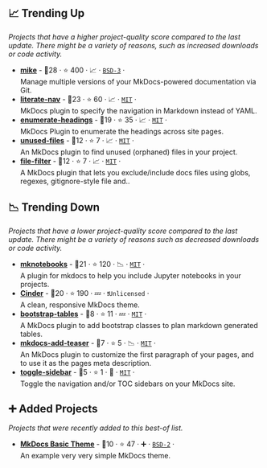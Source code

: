 ## 📈 Trending Up

_Projects that have a higher project-quality score compared to the last update. There might be a variety of reasons, such as increased downloads or code activity._

- <b><a href="https://github.com/jimporter/mike">mike</a></b>  - 🥇28 ·  ⭐ 400 · 📈 · <code><a href="http://bit.ly/3aKzpTv">BSD-3</a></code> · <code><img src="https://cdn.icon-icons.com/icons2/1465/PNG/512/701electricplug_100845.png" style="display:inline;" width="13" height="13"></code><br>Manage multiple versions of your MkDocs-powered documentation via Git.
- <b><a href="https://github.com/oprypin/mkdocs-literate-nav">literate-nav</a></b>  - 🥇23 ·  ⭐ 60 · 📈 · <code><a href="http://bit.ly/34MBwT8">MIT</a></code> · <code><img src="https://cdn.icon-icons.com/icons2/1465/PNG/512/701electricplug_100845.png" style="display:inline;" width="13" height="13"></code><br>MkDocs plugin to specify the navigation in Markdown instead of YAML.
- <b><a href="https://github.com/timvink/mkdocs-enumerate-headings-plugin">enumerate-headings</a></b>  - 🥈19 ·  ⭐ 35 · 📈 · <code><a href="http://bit.ly/34MBwT8">MIT</a></code> · <code><img src="https://cdn.icon-icons.com/icons2/1465/PNG/512/701electricplug_100845.png" style="display:inline;" width="13" height="13"></code><br>MkDocs Plugin to enumerate the headings across site pages.
- <b><a href="https://github.com/wilhelmer/mkdocs-unused-files">unused-files</a></b>  - 🥈12 ·  ⭐ 7 · 📈 · <code><a href="http://bit.ly/34MBwT8">MIT</a></code> · <code><img src="https://cdn.icon-icons.com/icons2/1465/PNG/512/701electricplug_100845.png" style="display:inline;" width="13" height="13"></code><br>An MkDocs plugin to find unused (orphaned) files in your project.
- <b><a href="https://github.com/DariuszPorowski/mkdocs-file-filter-plugin">file-filter</a></b>  - 🥈12 ·  ⭐ 7 · 📈 · <code><a href="http://bit.ly/34MBwT8">MIT</a></code> · <code><img src="https://cdn.icon-icons.com/icons2/1465/PNG/512/701electricplug_100845.png" style="display:inline;" width="13" height="13"></code><br>A MkDocs plugin that lets you exclude/include docs files using globs, regexes, gitignore-style file and..

## 📉 Trending Down

_Projects that have a lower project-quality score compared to the last update. There might be a variety of reasons such as decreased downloads or code activity._

- <b><a href="https://github.com/greenape/mknotebooks">mknotebooks</a></b>  - 🥈21 ·  ⭐ 120 · 📉 · <code><a href="http://bit.ly/34MBwT8">MIT</a></code> · <code><img src="https://cdn.icon-icons.com/icons2/1465/PNG/512/701electricplug_100845.png" style="display:inline;" width="13" height="13"></code><br>A plugin for mkdocs to help you include Jupyter notebooks in your projects.
- <b><a href="https://github.com/chrissimpkins/cinder">Cinder</a></b>  - 🥇20 ·  ⭐ 190 · 💤 · <code>❗Unlicensed</code> · <code><img src="https://cdn.icon-icons.com/icons2/1495/PNG/512/preferencesdesktoptheme_102980.png" style="display:inline;" width="13" height="13"></code><br>A clean, responsive MkDocs theme.
- <b><a href="https://github.com/byrnereese/mkdocs-bootstrap-tables-plugin">bootstrap-tables</a></b>  - 🥉8 ·  ⭐ 11 · 💤 · <code><a href="http://bit.ly/34MBwT8">MIT</a></code> · <code><img src="https://cdn.icon-icons.com/icons2/1465/PNG/512/701electricplug_100845.png" style="display:inline;" width="13" height="13"></code><br>A MkDocs plugin to add bootstrap classes to plan markdown generated tables.
- <b><a href="https://github.com/wilhelmer/mkdocs-add-teaser">mkdocs-add-teaser</a></b>  - 🥉7 ·  ⭐ 5 · 📉 · <code><a href="http://bit.ly/34MBwT8">MIT</a></code> · <code><img src="https://cdn.icon-icons.com/icons2/1465/PNG/512/701electricplug_100845.png" style="display:inline;" width="13" height="13"></code><br>An MkDocs plugin to customize the first paragraph of your pages, and to use it as the pages meta description.
- <b><a href="https://github.com/six-two/mkdocs-toggle-sidebar-plugin">toggle-sidebar</a></b>  - 🥉5 ·  ⭐ 1 · 🐣 · <code><a href="http://bit.ly/34MBwT8">MIT</a></code> · <code><img src="https://cdn.icon-icons.com/icons2/1465/PNG/512/701electricplug_100845.png" style="display:inline;" width="13" height="13"></code><br>Toggle the navigation and/or TOC sidebars on your MkDocs site.

## ➕ Added Projects

_Projects that were recently added to this best-of list._

- <b><a href="https://github.com/mkdocs/mkdocs-basic-theme">MkDocs Basic Theme</a></b>  - 🥈10 ·  ⭐ 47 · ➕ · <code><a href="http://bit.ly/3rqEWVr">BSD-2</a></code> · <code><img src="https://cdn.icon-icons.com/icons2/1495/PNG/512/preferencesdesktoptheme_102980.png" style="display:inline;" width="13" height="13"></code><br>An example very very simple MkDocs theme.

